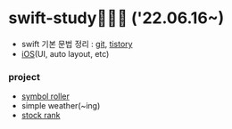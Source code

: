 # swift-study👩🏻‍💻 ('22.06.16~)

- swift 기본 문법 정리 : [git](./hello_swift.playground), [tistory](https://snnchallenge.tistory.com/429)
- [iOS](./helloiOS)(UI, auto layout, etc)

### project
- [symbol roller](./SymbolRoller)
- simple weather(~ing)
- [stock rank](./StockRank)

